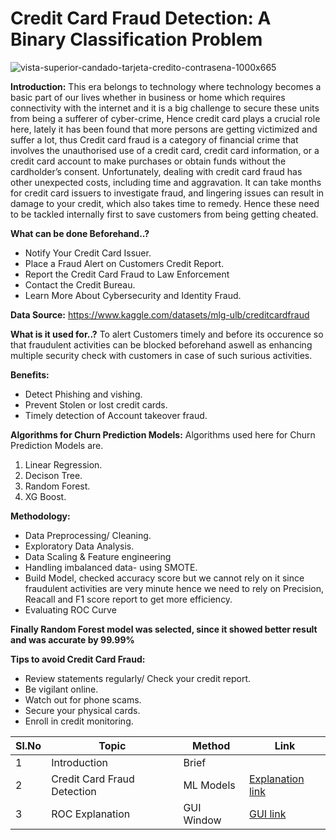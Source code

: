  # Credit Card Fraud Detection: A Binary Classification Problem



![vista-superior-candado-tarjeta-credito-contrasena-1000x665](https://github.com/V-Vibee/My-Projects-2.0/assets/91024678/07d9e375-5714-4920-8223-fd3ef0982354)







**Introduction:** This era belongs to technology where technology becomes a basic part of our lives whether in business or home which requires connectivity with the internet and it is a big challenge to secure these units from being a sufferer of cyber-crime, Hence credit card plays a crucial role here, lately it has been found that more persons are getting victimized and suffer a lot, thus Credit card fraud is a category of financial crime that involves the unauthorised use of a credit card, credit card information, or a credit card account to make purchases or obtain funds without the cardholder’s consent. Unfortunately, dealing with credit card fraud has other unexpected costs, including time and aggravation. It can take months for credit card issuers to investigate fraud, and lingering issues can result in damage to your credit, which also takes time to remedy. Hence these need to be tackled internally first to save customers from being getting cheated.

**What can be done Beforehand..?** 
-  Notify Your Credit Card Issuer.
-  Place a Fraud Alert on Customers Credit Report.
-  Report the Credit Card Fraud to Law Enforcement
-  Contact the Credit Bureau.
-  Learn More About Cybersecurity and Identity Fraud.
   

**Data Source:** https://www.kaggle.com/datasets/mlg-ulb/creditcardfraud

**What is it used for..?** To alert Customers timely and before its occurence so that fraudulent activities can be blocked beforehand aswell as enhancing multiple security check  with customers in case of such surious activities. 


**Benefits:**
- Detect Phishing and vishing.
- Prevent Stolen or lost credit cards.
- Timely detection of Account takeover fraud.




**Algorithms for Churn Prediction Models:**
Algorithms used here for Churn Prediction Models are.
1. Linear Regression.
2. Decison Tree.
3. Random Forest.
4. XG Boost.
   
**Methodology:**
- Data Preprocessing/ Cleaning.
- Exploratory Data Analysis.
- Data Scaling & Feature engineering
- Handling imbalanced data- using SMOTE.
- Build Model, checked accuracy score but we cannot rely on it since fraudulent activities are very minute hence we need to rely on Precision, Reacall and F1 score report to get more efficiency.
- Evaluating ROC Curve


 


**Finally Random Forest model was selected, since it showed better result and was accurate by 99.99%**


**Tips to avoid Credit Card Fraud:**
- Review statements regularly/ Check your credit report.
- Be vigilant online.
- Watch out for phone scams.
- Secure your physical cards.
- Enroll in credit monitoring. 





| Sl.No| Topic| Method| Link|
|-|-|-|-|
|1| Introduction | Brief |[ ](-)
|2| Credit Card Fraud Detection| ML Models |[ Explanation link](https://github.com/V-Vibee/My-Projects-2.0/blob/main/3.%20Bank%20Customer%20Churn/Bank_customer_churn_dataset.ipynb)
|3| ROC Explanation | GUI Window |[ GUI link](https://github.com/V-Vibee/My-Projects-2.0/blob/main/3.%20Bank%20Customer%20Churn/combined.jpg)
